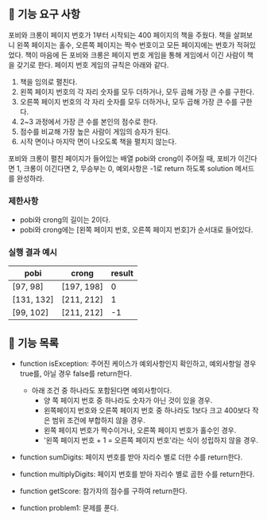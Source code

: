 ## 🚀 기능 요구 사항

포비와 크롱이 페이지 번호가 1부터 시작되는 400 페이지의 책을 주웠다. 책을 살펴보니 왼쪽 페이지는 홀수, 오른쪽 페이지는 짝수 번호이고 모든 페이지에는 번호가 적혀있었다. 책이 마음에 든 포비와 크롱은 페이지 번호 게임을 통해 게임에서 이긴 사람이 책을 갖기로 한다. 페이지 번호 게임의 규칙은 아래와 같다.

1. 책을 임의로 펼친다.
2. 왼쪽 페이지 번호의 각 자리 숫자를 모두 더하거나, 모두 곱해 가장 큰 수를 구한다.
3. 오른쪽 페이지 번호의 각 자리 숫자를 모두 더하거나, 모두 곱해 가장 큰 수를 구한다.
4. 2~3 과정에서 가장 큰 수를 본인의 점수로 한다.
5. 점수를 비교해 가장 높은 사람이 게임의 승자가 된다.
6. 시작 면이나 마지막 면이 나오도록 책을 펼치지 않는다.

포비와 크롱이 펼친 페이지가 들어있는 배열 pobi와 crong이 주어질 때, 포비가 이긴다면 1, 크롱이 이긴다면 2, 무승부는 0, 예외사항은 -1로 return 하도록 solution 메서드를 완성하라.

### 제한사항

- pobi와 crong의 길이는 2이다.
- pobi와 crong에는 [왼쪽 페이지 번호, 오른쪽 페이지 번호]가 순서대로 들어있다.

### 실행 결과 예시

| pobi       | crong      | result |
| ---------- | ---------- | ------ |
| [97, 98]   | [197, 198] | 0      |
| [131, 132] | [211, 212] | 1      |
| [99, 102]  | [211, 212] | -1     |

## 🚩 기능 목록

- function isException: 주어진 케이스가 예외사항인지 확인하고, 예외사항일 경우 true를, 아닐 경우 false를 return한다.

  - 아래 조건 중 하나라도 포함된다면 예외사항이다.
    - 양 쪽 페이지 번호 중 하나라도 숫자가 아닌 것이 있을 경우.
    - 왼쪽페이지 번호와 오른쪽 페이지 번호 중 하나라도 1보다 크고 400보다 작은 범위 조건에 부합하지 않을 경우.
    - 왼쪽 페이지 번호가 짝수이거나, 오른쪽 페이지 번호가 홀수인 경우.
    - '왼쪽 페이지 번호 + 1 = 오른쪽 페이지 번호'라는 식이 성립하지 않을 경우.

- function sumDigits: 페이지 번호를 받아 자리수 별로 더한 수를 return한다.

- function multiplyDigits: 페이지 번호를 받아 자리수 별로 곱한 수를 return한다.

- function getScore: 참가자의 점수를 구하여 return한다.

- function problem1: 문제를 푼다.
